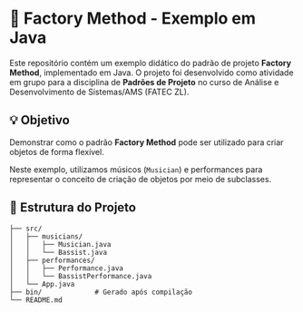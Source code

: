 # 🎸 Factory Method - Exemplo em Java

Este repositório contém um exemplo didático do padrão de projeto **Factory Method**, implementado em Java. O projeto foi desenvolvido como atividade em grupo para a disciplina de **Padrões de Projeto** no curso de Análise e Desenvolvimento de Sistemas/AMS (FATEC ZL).

## 💡 Objetivo

Demonstrar como o padrão **Factory Method** pode ser utilizado para criar objetos de forma flexível.

Neste exemplo, utilizamos músicos (`Musician`) e performances para representar o conceito de criação de objetos por meio de subclasses.

## 🧱 Estrutura do Projeto

```plaintext
├── src/
│   ├── musicians/
│   │   ├── Musician.java
│   │   └── Bassist.java
│   ├── performances/
│   │   ├── Performance.java
│   │   └── BassistPerformance.java
│   └── App.java
├── bin/             # Gerado após compilação
└── README.md
```